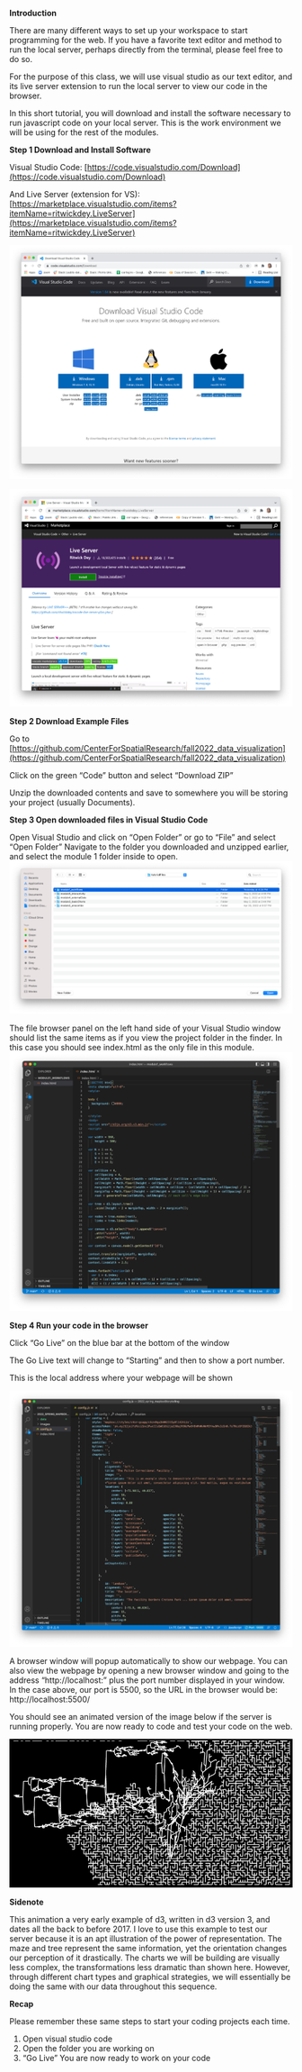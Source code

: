 

**Introduction**

There are many different ways to set up your workspace to start programming for the web. If you have a favorite text editor and method to run the local server, perhaps directly from the terminal, please feel free to do so. 

For the purpose of this class, we will use visual studio as our text editor, and its live server extension to run the local server to view our code in the browser.

In this short tutorial, you will download and install the software necessary to run javascript code on your local server. This is the work environment we will be using for the rest of the modules.

**Step 1 Download and Install Software**

Visual Studio Code: [https://code.visualstudio.com/Download](https://code.visualstudio.com/Download)

And Live Server (extension for VS): [https://marketplace.visualstudio.com/items?itemName=ritwickdey.LiveServer](https://marketplace.visualstudio.com/items?itemName=ritwickdey.LiveServer)

![alt_text](images/image5.png "image_tooltip")

![alt_text](images/image1.png "image_tooltip")

**Step 2 Download Example Files**

Go to [https://github.com/CenterForSpatialResearch/fall2022_data_visualization](https://github.com/CenterForSpatialResearch/fall2022_data_visualization)

Click on the green “Code” button and select “Download ZIP”

 

Unzip the downloaded contents and save to somewhere you will be storing your project (usually Documents).

**Step 3 Open downloaded files in Visual Studio Code**

Open Visual Studio and click on “Open Folder” or go to “File” and select “Open Folder” Navigate to the folder  you downloaded and unzipped earlier, and select the module 1 folder inside to open.
![alt_text](images/image7.png "image_tooltip")


The file browser panel on the left hand side of your Visual Studio window should list the same items as if you view the project folder in the finder. In this case you should see index.html as the only file in this module.
![alt_text](images/image6.png "image_tooltip")


**Step 4 Run your code in the browser**

Click “Go Live” on the blue bar at the bottom of the window

The Go Live text will change to “Starting” and then to show a port number.

This is the local address where your webpage will be shown

![alt_text](images/image3.png "image_tooltip")


A browser window will popup automatically to show our webpage. You can also view the webpage by opening a new browser window and going to the address “http://localhost:” plus the port number displayed in your window. In the case above, our port is 5500, so the URL in the browser would be: http://localhost:5500/

You should see an animated version of the image below if the server is running properly. You are now ready to code and test your code on the web.

![alt_text](images/image4.png "image_tooltip")

**Sidenote**

This animation a very early example of d3, written in d3 version 3, and dates all the back to before 2017. I love to use this example to test our server because it is an apt illustration of the power of representation. The maze and tree represent the same information, yet the orientation changes our perception of it drastically. The charts we will be building are visually less complex, the transformations less dramatic than shown here. However, through different chart types and graphical strategies, we will essentially be doing the same with our data throughout this sequence.

**Recap**

Please remember these same steps to start your coding projects each time.
1. Open visual studio code
2. Open the folder you are working on
3. “Go Live”
You are now ready to work on your code